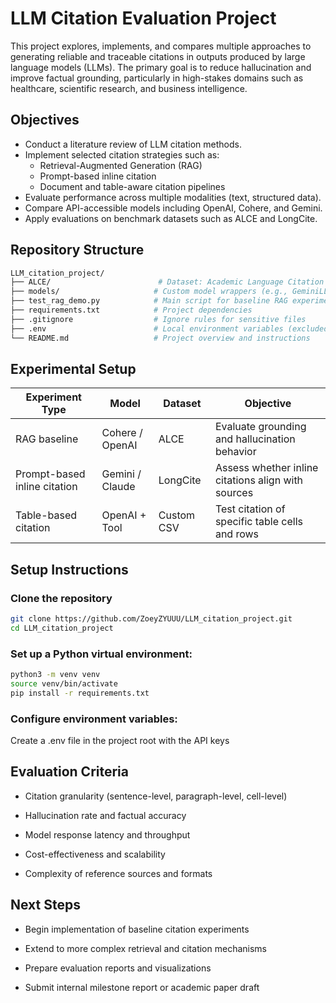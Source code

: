 # LLM Citation Evaluation Project

This project explores, implements, and compares multiple approaches to generating reliable and traceable citations in outputs produced by large language models (LLMs). The primary goal is to reduce hallucination and improve factual grounding, particularly in high-stakes domains such as healthcare, scientific research, and business intelligence.

## Objectives

- Conduct a literature review of LLM citation methods.
- Implement selected citation strategies such as:
  - Retrieval-Augmented Generation (RAG)
  - Prompt-based inline citation
  - Document and table-aware citation pipelines
- Evaluate performance across multiple modalities (text, structured data).
- Compare API-accessible models including OpenAI, Cohere, and Gemini.
- Apply evaluations on benchmark datasets such as ALCE and LongCite.

## Repository Structure

```bash
LLM_citation_project/
├── ALCE/                        # Dataset: Academic Language Citation Examples
├── models/                     # Custom model wrappers (e.g., GeminiLLM, CohereLLM)
├── test_rag_demo.py            # Main script for baseline RAG experiments
├── requirements.txt            # Project dependencies
├── .gitignore                  # Ignore rules for sensitive files
├── .env                        # Local environment variables (excluded from version control)
└── README.md                   # Project overview and instructions
```

## Experimental Setup

| Experiment Type               | Model             | Dataset     | Objective                                                  |
|------------------------------|-------------------|-------------|-------------------------------------------------------------|
| RAG baseline                 | Cohere / OpenAI   | ALCE        | Evaluate grounding and hallucination behavior              |
| Prompt-based inline citation | Gemini / Claude   | LongCite    | Assess whether inline citations align with sources         |
| Table-based citation         | OpenAI + Tool     | Custom CSV  | Test citation of specific table cells and rows             |

## Setup Instructions

### Clone the repository

```bash
git clone https://github.com/ZoeyZYUUU/LLM_citation_project.git
cd LLM_citation_project

```
### Set up a Python virtual environment:

```bash
python3 -m venv venv
source venv/bin/activate
pip install -r requirements.txt
```

### Configure environment variables:
Create a .env file in the project root with the API keys

## Evaluation Criteria
- Citation granularity (sentence-level, paragraph-level, cell-level)

- Hallucination rate and factual accuracy

- Model response latency and throughput

- Cost-effectiveness and scalability

- Complexity of reference sources and formats

## Next Steps

- Begin implementation of baseline citation experiments

- Extend to more complex retrieval and citation mechanisms

- Prepare evaluation reports and visualizations

- Submit internal milestone report or academic paper draft




